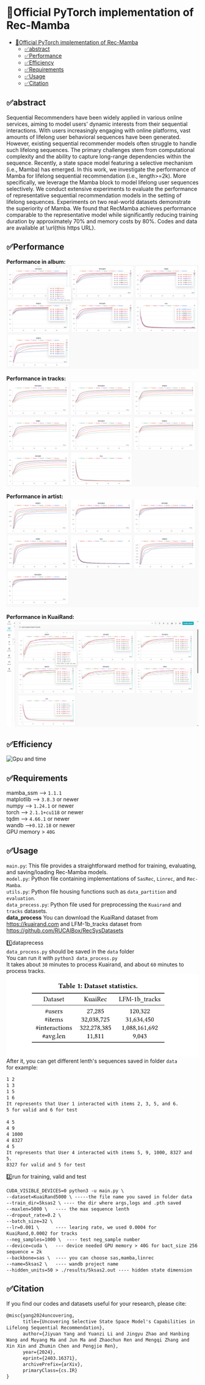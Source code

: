 # 🚀Official PyTorch implementation of Rec-Mamba



- [🚀Official PyTorch implementation of Rec-Mamba](#official-pytorch-implementation-of-rec-mamba)
  - [✅abstract](#abstract)
  - [✅Performance](#performance)
  - [✅Efficiency](#efficiency)
  - [✅Requirements](#requirements)
  - [✅Usage](#usage)
  - [✅Citation](#citation)

## ✅abstract
Sequential Recommenders have been widely applied in various online services, aiming to model users' dynamic interests from their sequential interactions. With users increasingly engaging with online platforms, vast amounts of lifelong user behavioral sequences have been generated. However, existing sequential recommender models often struggle to handle such lifelong sequences. The primary challenges stem from computational complexity and the ability to capture long-range dependencies within the sequence. Recently, a state space model featuring a selective mechanism (i.e., Mamba) has emerged. In this work, we investigate the performance of Mamba for lifelong sequential recommendation (i.e., length>=2k). More specifically, we leverage the Mamba block to model lifelong user sequences selectively. We conduct extensive experiments to evaluate the performance of representative sequential recommendation models in the setting of lifelong sequences. Experiments on two real-world datasets demonstrate the superiority of Mamba. We found that RecMamba achieves performance comparable to the representative model while significantly reducing training duration by approximately 70% and memory costs by 80%. Codes and data are available at \url{this https URL}.

## ✅Performance
**Performance in album:**  
![album](/element/album.png "album") 


**Performance in tracks:**  
![tracks](/element/tracks.png "tracks")


**Performance in artist:**  
![artist](/element/artist.png "artist") 


**Performance in KuaiRand:**  
![KuaiRand](/element/KuaiRand.png "KuaiRand") 



## ✅Efficiency
![Gpu and time](/element/effiency.png "Eff") 

## ✅Requirements

mamba_ssm   --> `1.1.1`  
matplotlib  --> `3.8.3` or newer  
numpy       --> `1.24.1` or newer  
torch       --> `2.1.1+cu118` or newer   
tqdm        --> `4.66.1` or newer  
wandb -->`0.12.18`  or newer  
GPU memory > `40G`

## ✅Usage

   `main.py`: This file provides a straightforward method for training, evaluating, and saving/loading Rec-Mamba models.  
   `model.py`: Python file containing implementations of `SasRec`, `Linrec`, and `Rec-Mamba`.  
   `utils.py`: Python file housing functions such as `data_partition` and `evaluation`.  
   `data_precess.py`: Python file used for preprocessing the `Kuairand` and `tracks` datasets.  
**data_process**
You can download the KuaiRand dataset from https://kuairand.com and LFM-1b_tracks dataset from https://github.com/RUCAIBox/RecSysDatasets    

1️⃣dataprecess  
`data_process.py` should be saved in the `data` folder   
You can run it with `python3 data_process.py`  
It takes about `30` minutes to process Kuairand, and about `60` minutes to process tracks.
![datasets](/element/dataset.png "Magic Gardens")   
After it, you can get different lenth's sequences saved in folder `data`   
for example:
```
1 2
1 3
1 5
1 6
It represents that User 1 interacted with items 2, 3, 5, and 6.
5 for valid and 6 for test

4 5
4 9
4 1000
4 8327
4 5
It represents that User 4 interacted with items 5, 9, 1000, 8327 and 5.
8327 for valid and 5 for test
```
2️⃣run for training, valid and test
  ```
  CUDA_VISIBLE_DEVICES=0 python3 -u main.py \ 
--dataset=KuaiRand5000 \ -----the file name you saved in folder data
--train_dir=5ksas2 \ ---- the dir where args,logs and .pth saved
--maxlen=5000 \   ---- the max sequence lenth
--dropout_rate=0.2 \  
--batch_size=32 \  
--lr=0.001 \      ---- learing rate, we used 0.0004 for KuaiRand,0.0002 for tracks
--neg_samples=1000 \  ---- test neg_sample number
--device=cuda \   --- device needed GPU memory > 40G for bact_size 256 sequence = 2k
--backbone=sas \  ---- you can choose sas,mamba,linrec
--name=5ksas2 \   ---- wandb project name
--hidden_units=50 > ./results/5ksas2.out ---- hidden state dimension
```


## ✅Citation
If you find our codes and datasets useful for your research, please cite:
```
@misc{yang2024uncovering,
      title={Uncovering Selective State Space Model's Capabilities in Lifelong Sequential Recommendation}, 
      author={Jiyuan Yang and Yuanzi Li and Jingyu Zhao and Hanbing Wang and Muyang Ma and Jun Ma and Zhaochun Ren and Mengqi Zhang and Xin Xin and Zhumin Chen and Pengjie Ren},
      year={2024},
      eprint={2403.16371},
      archivePrefix={arXiv},
      primaryClass={cs.IR}
}
```












